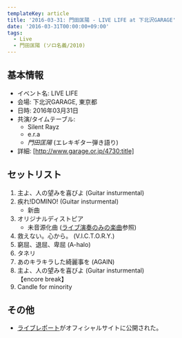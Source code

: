 ```yaml
---
templateKey: article
title: '2016-03-31: 門田匡陽 - LIVE LIFE at 下北沢GARAGE'
date: '2016-03-31T00:00:00+09:00'
tags:
  - Live
  - 門田匡陽 (ソロ名義/2010)
---
```

## 基本情報

* イベント名: LIVE LIFE
* 会場: 下北沢GARAGE, 東京都
* 日時: 2016年03月31日
* 共演/タイムテーブル:
  * Silent Rayz
  * e.r.a 
  * *門田匡陽* (エレキギター弾き語り)
* 詳細: [http://www.garage.or.jp/4730:title]

## セットリスト

1. 主よ、人の望みを喜びよ (Guitar insturmental)
1. 疾れ!DOMINO! (Guitar insturmental)
   * 新曲
1. オリジナルディストピア
   * 未音源化曲 ([ライブ演奏のみの楽曲](http://monden-info.hatenablog.com/entry/2016/01/20/033504)参照)
1. 救えない。心から。 (V.I.C.T.O.R.Y.)
1. 窮屈、退屈、卑屈 (A-halo)
1. タネリ
1. あのキラキラした綺麗事を (AGAIN)
1. 主よ、人の望みを喜びよ (Guitar insturmental)<br>
   【encore break】
1. Candle for minority

## その他

* [ライブレポート](http://ptm-net.com/report/2016/03/31/3680)がオフィシャルサイトに公開された。
